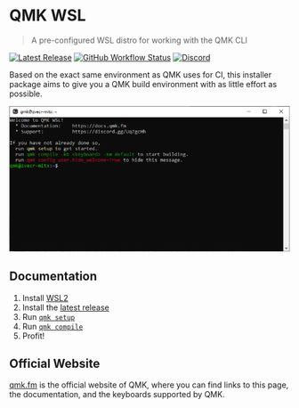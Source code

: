# QMK WSL

> A pre-configured WSL distro for working with the QMK CLI

[![Latest Release](https://img.shields.io/github/v/release/qmk/qmk_distro_wsl?color=3D87CE&label=Latest&sort=semver&style=for-the-badge)](https://github.com/qmk/qmk_distro_wsl/releases/latest)
[![GitHub Workflow Status](https://img.shields.io/github/workflow/status/qmk/qmk_distro_wsl/CI?logo=github&style=for-the-badge)](https://github.com/qmk/qmk_distro_wsl/actions?query=workflow%3ACI+branch%3Amain)
[![Discord](https://img.shields.io/discord/440868230475677696.svg?logo=discord&logoColor=white&color=7289DA&style=for-the-badge)](https://discord.gg/Uq7gcHh)

Based on the exact same environment as QMK uses for CI, this installer package aims to give you a QMK build environment with as little effort as possible.

![terminal example](./docs/images/terminal.png)

## Documentation

1. Install [WSL2](https://docs.microsoft.com/en-us/windows/wsl/install-win10)
1. Install the [latest release](https://github.com/qmk/qmk_distro_wsl/releases/latest)
1. Run [`qmk setup`](https://docs.qmk.fm/#/newbs_getting_started?id=set-up-qmk)
1. Run [`qmk compile`](https://docs.qmk.fm/#/newbs_getting_started?id=_4-test-your-build-environment)
1. Profit!

## Official Website

[qmk.fm](https://qmk.fm) is the official website of QMK, where you can find links to this page, the documentation, and the keyboards supported by QMK.
